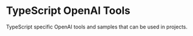 # TypeScript OpenAI Tools

TypeScript specific OpenAI tools and samples that can be used in projects.

